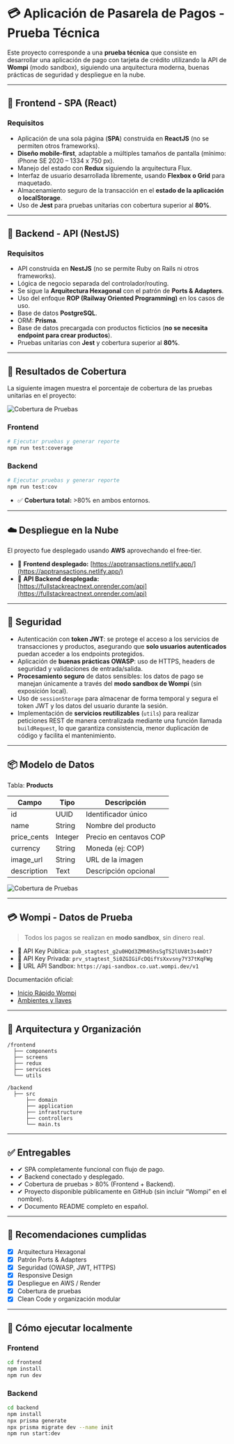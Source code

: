 
# 💳 Aplicación de Pasarela de Pagos - Prueba Técnica

Este proyecto corresponde a una **prueba técnica** que consiste en desarrollar una aplicación de pago con tarjeta de crédito utilizando la API de **Wompi** (modo sandbox), siguiendo una arquitectura moderna, buenas prácticas de seguridad y despliegue en la nube.

---

## 📱 Frontend - SPA (React)

### Requisitos

- Aplicación de una sola página (**SPA**) construida en **ReactJS** (no se permiten otros frameworks).
- **Diseño mobile-first**, adaptable a múltiples tamaños de pantalla (mínimo: iPhone SE 2020 – 1334 x 750 px).
- Manejo del estado con **Redux** siguiendo la arquitectura Flux.
- Interfaz de usuario desarrollada libremente, usando **Flexbox o Grid** para maquetado.
- Almacenamiento seguro de la transacción en el **estado de la aplicación o localStorage**.
- Uso de **Jest** para pruebas unitarias con cobertura superior al **80%**.

---

## 🧠 Backend - API (NestJS)

### Requisitos

- API construida en **NestJS** (no se permite Ruby on Rails ni otros frameworks).
- Lógica de negocio separada del controlador/routing.
- Se sigue la **Arquitectura Hexagonal** con el patrón de **Ports & Adapters**.
- Uso del enfoque **ROP (Railway Oriented Programming)** en los casos de uso.
- Base de datos **PostgreSQL**.
- ORM: **Prisma**.
- Base de datos precargada con productos ficticios (**no se necesita endpoint para crear productos**).
- Pruebas unitarias con **Jest** y cobertura superior al **80%**.

---

## 🧪 Resultados de Cobertura

La siguiente imagen muestra el porcentaje de cobertura de las pruebas unitarias en el proyecto:

![Cobertura de Pruebas](./Coverage_Backend.png)

### Frontend

```bash
# Ejecutar pruebas y generar reporte
npm run test:coverage
```

### Backend

```bash
# Ejecutar pruebas y generar reporte
npm run test:cov
```

- ✅ **Cobertura total:** >80% en ambos entornos.

---

## ☁️ Despliegue en la Nube

El proyecto fue desplegado usando **AWS** aprovechando el free-tier.

- 🔗 **Frontend desplegado:** [https://apptransactions.netlify.app/](https://apptransactions.netlify.app/)  
- 🔗 **API Backend desplegada:** [https://fullstackreactnext.onrender.com/api](https://fullstackreactnext.onrender.com/api)

---

## 🔐 Seguridad

- Autenticación con **token JWT**: se protege el acceso a los servicios de transacciones y productos, asegurando que **solo usuarios autenticados** puedan acceder a los endpoints protegidos.
- Aplicación de **buenas prácticas OWASP**: uso de HTTPS, headers de seguridad y validaciones de entrada/salida.
- **Procesamiento seguro** de datos sensibles: los datos de pago se manejan únicamente a través del **modo sandbox de Wompi** (sin exposición local).
- Uso de `sessionStorage` para almacenar de forma temporal y segura el token JWT y los datos del usuario durante la sesión.
- Implementación de **servicios reutilizables** (`utils`) para realizar peticiones REST de manera centralizada mediante una función llamada `buildRequest`, lo que garantiza consistencia, menor duplicación de código y facilita el mantenimiento.

---

## 📦 Modelo de Datos

Tabla: **Products**

| Campo       | Tipo      | Descripción                    |
|-------------|-----------|--------------------------------|
| id          | UUID      | Identificador único            |
| name        | String    | Nombre del producto            |
| price_cents | Integer   | Precio en centavos COP         |
| currency    | String    | Moneda (ej: COP)               |
| image_url   | String    | URL de la imagen               |
| description | Text      | Descripción opcional           |

![Cobertura de Pruebas](./Modelo.png)

---

## 💳 Wompi - Datos de Prueba

> Todos los pagos se realizan en **modo sandbox**, sin dinero real.

- 🔐 API Key Pública: `pub_stagtest_g2u0HQd3ZMh05hsSgTS2lUV8t3s4mOt7`  
- 🔐 API Key Privada: `prv_stagtest_5i0ZGIGiFcDQifYsXxvsny7Y37tKqFWg`
- 🔐 URL API Sandbox: `https://api-sandbox.co.uat.wompi.dev/v1`

Documentación oficial:
- [Inicio Rápido Wompi](https://docs.wompi.co/docs/colombia/inicio-rapido/)
- [Ambientes y llaves](https://docs.wompi.co/docs/colombia/ambientes-y-llaves/)

---

## 🧩 Arquitectura y Organización

```
/frontend
  ├── components
  ├── screens
  ├── redux
  ├── services
  └── utils

/backend
  ├── src
      ├── domain
      ├── application
      ├── infrastructure
      ├── controllers
      └── main.ts
```

---

## ✅ Entregables

- ✔ SPA completamente funcional con flujo de pago.
- ✔ Backend conectado y desplegado.
- ✔ Cobertura de pruebas > 80% (Frontend + Backend).
- ✔ Proyecto disponible públicamente en GitHub (sin incluir “Wompi” en el nombre).
- ✔ Documento README completo en español.

---

## 📌 Recomendaciones cumplidas

- [x] Arquitectura Hexagonal
- [x] Patrón Ports & Adapters
- [x] Seguridad (OWASP, JWT, HTTPS)
- [x] Responsive Design
- [x] Despliegue en AWS / Render
- [x] Cobertura de pruebas
- [x] Clean Code y organización modular

---

## 🏁 Cómo ejecutar localmente

### Frontend

```bash
cd frontend
npm install
npm run dev
```

### Backend

```bash
cd backend
npm install
npx prisma generate
npx prisma migrate dev --name init
npm run start:dev
```


